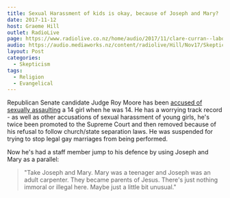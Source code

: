 ```yaml
---
title: Sexual Harassment of kids is okay, because of Joseph and Mary?
date: 2017-11-12
host: Graeme Hill
outlet: RadioLive
page: https://www.radiolive.co.nz/home/audio/2017/11/clare-curran--labour-mp/skeptical-thoughts-with-mark-honeychurch.html
audio: https://audio.mediaworks.nz/content/radiolive/Hill/Nov17/SkepticalThoughts12_11_17.mp3
layout: Post
categories:
  - Skepticism
tags:
  - Religion
  - Evangelical
---
```


Republican Senate candidate Judge Roy Moore has been [accused of sexually assaulting](http://www.nzherald.co.nz/world/news/article.cfm?c_id=2&objectid=11942862) a 14 girl when he was 14. He has a worrying track record - as well as other accusations of sexual harassment of young girls, he's twice been promoted to the Supreme Court and then removed because of his refusal to follow church/state separation laws. He was suspended for trying to stop legal gay marriages from being performed.

<!-- more -->

Now he's had a staff member jump to his defence by using Joseph and Mary as a parallel:

> "Take Joseph and Mary. Mary was a teenager and Joseph was an adult carpenter. They became parents of Jesus. There's just nothing immoral or illegal here. Maybe just a little bit unusual."

